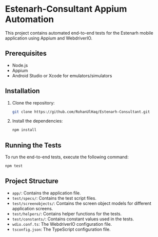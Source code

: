 # Estenarh-Consultant Appium Automation

This project contains automated end-to-end tests for the Estenarh mobile application using Appium and WebdriverIO.

## Prerequisites

- Node.js
- Appium
- Android Studio or Xcode for emulators/simulators

## Installation

1. Clone the repository:
   ```bash
   git clone https://github.com/RohanUlHaq/Estenarh-Consultant.git
   ```
2. Install the dependencies:
   ```bash
   npm install
   ```

## Running the Tests

To run the end-to-end tests, execute the following command:

```bash
npm test
```

## Project Structure

- `app/`: Contains the application file.
- `test/specs/`: Contains the test script files.
- `test/screenobjects/`: Contains the screen object models for different application screens.
- `test/helpers/`: Contains helper functions for the tests.
- `test/constants/`: Contains constant values used in the tests.
- `wdio.conf.ts`: The WebdriverIO configuration file.
- `tsconfig.json`: The TypeScript configuration file.